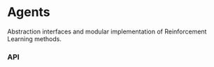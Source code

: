# Agents

Abstraction interfaces and modular implementation of Reinforcement Learning methods. 

### API
